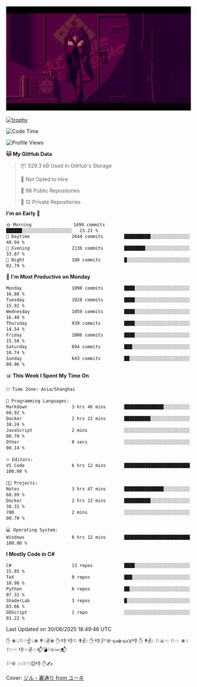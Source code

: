 ![](imgs/main.png)

[![trophy](https://github-profile-trophy.vercel.app/?username=NeilKleistGao&theme=dracula)](https://github.com/ryo-ma/github-profile-trophy)

<!--START_SECTION:waka-->
![Code Time](http://img.shields.io/badge/Code%20Time-1%2C788%20hrs%2037%20mins-blue)

![Profile Views](http://img.shields.io/badge/Profile%20Views-0-blue)

**🐱 My GitHub Data** 

> 📦 529.3 kB Used in GitHub's Storage 
 > 
> 🚫 Not Opted to Hire
 > 
> 📜 98 Public Repositories 
 > 
> 🔑 12 Private Repositories 
 > 
**I'm an Early 🐤** 

```text
🌞 Morning                1499 commits        ██████░░░░░░░░░░░░░░░░░░░   23.21 % 
🌆 Daytime                2644 commits        ██████████░░░░░░░░░░░░░░░   40.94 % 
🌃 Evening                2136 commits        ████████░░░░░░░░░░░░░░░░░   33.07 % 
🌙 Night                  180 commits         █░░░░░░░░░░░░░░░░░░░░░░░░   02.79 % 
```
📅 **I'm Most Productive on Monday** 

```text
Monday                   1090 commits        ████░░░░░░░░░░░░░░░░░░░░░   16.88 % 
Tuesday                  1028 commits        ████░░░░░░░░░░░░░░░░░░░░░   15.92 % 
Wednesday                1059 commits        ████░░░░░░░░░░░░░░░░░░░░░   16.40 % 
Thursday                 939 commits         ████░░░░░░░░░░░░░░░░░░░░░   14.54 % 
Friday                   1006 commits        ████░░░░░░░░░░░░░░░░░░░░░   15.58 % 
Saturday                 694 commits         ███░░░░░░░░░░░░░░░░░░░░░░   10.74 % 
Sunday                   643 commits         ██░░░░░░░░░░░░░░░░░░░░░░░   09.96 % 
```


📊 **This Week I Spent My Time On** 

```text
🕑︎ Time Zone: Asia/Shanghai

💬 Programming Languages: 
Markdown                 3 hrs 46 mins       ███████████████░░░░░░░░░░   60.92 % 
Docker                   2 hrs 22 mins       ██████████░░░░░░░░░░░░░░░   38.24 % 
JavaScript               2 mins              ░░░░░░░░░░░░░░░░░░░░░░░░░   00.70 % 
Other                    0 secs              ░░░░░░░░░░░░░░░░░░░░░░░░░   00.14 % 

🔥 Editors: 
VS Code                  6 hrs 12 mins       █████████████████████████   100.00 % 

🐱‍💻 Projects: 
Notes                    3 hrs 47 mins       ███████████████░░░░░░░░░░   60.99 % 
Docker                   2 hrs 22 mins       ██████████░░░░░░░░░░░░░░░   38.31 % 
780                      2 mins              ░░░░░░░░░░░░░░░░░░░░░░░░░   00.70 % 

💻 Operating System: 
Windows                  6 hrs 12 mins       █████████████████████████   100.00 % 
```

**I Mostly Code in C#** 

```text
C#                       13 repos            ████░░░░░░░░░░░░░░░░░░░░░   15.85 % 
TeX                      9 repos             ███░░░░░░░░░░░░░░░░░░░░░░   10.98 % 
Python                   6 repos             ██░░░░░░░░░░░░░░░░░░░░░░░   07.32 % 
ShaderLab                3 repos             █░░░░░░░░░░░░░░░░░░░░░░░░   03.66 % 
GDScript                 1 repo              ░░░░░░░░░░░░░░░░░░░░░░░░░   01.22 % 
```




 Last Updated on 30/06/2025 18:49:46 UTC
<!--END_SECTION:waka-->

✋ ❄☟⚐🕆☝☟❄ 🕈☟✌❄ ✋🕯👎 👎⚐ 🕈✌💧 ✋🕯👎 🏱☼☜❄☜☠👎 ✋ 🕈✌💧 ⚐☠☜ ⚐☞ ❄☟⚐💧☜ 👎☜✌☞📫💣🕆❄☜💧📬

⚐☼ 💧☟⚐🕆☹👎 ✋✍

Cover: [ジル・裏通り from ユーネ](https://www.pixiv.net/artworks/62127066)
